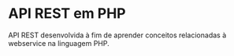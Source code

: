 # API REST em PHP
API REST desenvolvida à fim de aprender conceitos relacionadas à webservice na linguagem PHP.
